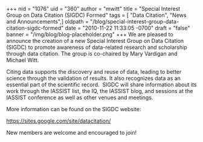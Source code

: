 +++
nid = "1076"
uid = "360"
author = "mwitt"
title = "Special Interest Group on Data Citation (SIGDC) Formed"
tags = [ "Data Citation", "News and Announcements",]
oldpath = "/blog/special-interest-group-data-citation-sigdc-formed"
date = "2010-11-22 11:33:05 -0700"
draft = "false"
banner = "/img/blog/blog-placeholder.png"
+++
We are pleased to announce the creation of a new Special Interest Group
on Data Citation (SIGDC) to promote awareness of data-related research
and scholarship through data citation. The group is co-chaired by Mary
Vardigan and Michael Witt.

Citing data supports the discovery and reuse of data, leading to better
science through the validation of results. It also recognizes data as an
essential part of the scientific record.  SIGDC will share information
about its work through the IASSIST list, the IQ, the IASSIST blog, and
sessions at the IASSIST conference as well as other venues and meetings.

More information can be found on the SIGDC website:

<https://sites.google.com/site/datacitation/>

New members are welcome and encouraged to join!
